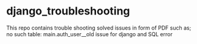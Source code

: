 # django_troubleshooting
This repo contains trouble shooting solved issues in form of PDF such as; no such table: main.auth_user__old issue for django and SQL error
